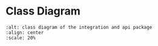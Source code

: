 # Class Diagram

```{image} /_static/img/diagram.png
:alt: class diagram of the integration and api package
:align: center
:scale: 20%
```
